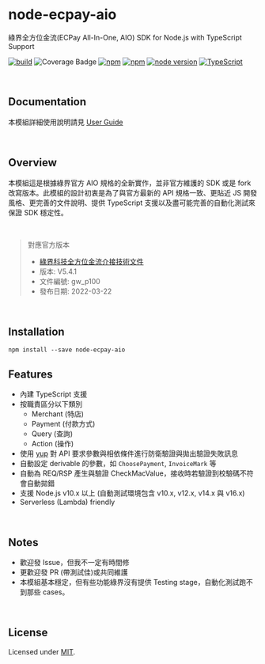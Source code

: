 # node-ecpay-aio

綠界全方位金流(ECPay All-In-One, AIO) SDK for Node.js with TypeScript Support

[![build](https://github.com/simenkid/node-ecpay-aio/actions/workflows/build.yml/badge.svg)](https://github.com/simenkid/node-ecpay-aio/actions/workflows/build.yml)
![Coverage Badge](https://img.shields.io/endpoint?url=https://gist.githubusercontent.com/simenkid/6cd8ec3f4115bc7b0fc0cb646da2dd77/raw/d473b387740594dc486c5b8032ad8ba7adb7b91b/node-ecpay-aio__heads_main.json)
[![npm](https://img.shields.io/npm/v/node-ecpay-aio.svg?cacheSeconds=3600)](https://www.npmjs.com/package/node-ecpay-aio)
[![npm](https://img.shields.io/npm/l/node-ecpay-aio.svg?cacheSeconds=3600)](https://github.com/simenkid/node-ecpay-aio/blob/main/LICENSE)
[![node version](https://img.shields.io/node/v/node-ecpay-aio)](https://img.shields.io/node/v/node-ecpay-aio)
[![TypeScript](https://img.shields.io/badge/%3C%2F%3E-TypeScript-%230074c1.svg)](http://www.typescriptlang.org/)

<br />

## Documentation

本模組詳細使用說明請見 [User Guide](https://github.com/simenkid/node-ecpay-aio/wiki/User-Guide)

<br />

## Overview

本模組這是根據綠界官方 AIO 規格的全新實作，並非官方維護的 SDK 或是 fork 改寫版本。此模組的設計初衷是為了與官方最新的 API 規格一致、更貼近 JS 開發風格、更完善的文件說明、提供 TypeScript 支援以及盡可能完善的自動化測試來保證 SDK 穩定性。

<br />

> 對應官方版本
>
> - [綠界科技全方位金流介接技術文件](https://www.ecpay.com.tw/Service/API_Dwnld)
> - 版本: V5.4.1
> - 文件編號: gw_p100
> - 發布日期: 2022-03-22

<br />

## Installation

```
npm install --save node-ecpay-aio
```

## Features

- 內建 TypeScript 支援
- 按職責區分以下類別
  - Merchant (特店)
  - Payment (付款方式)
  - Query (查詢)
  - Action (操作)
- 使用 [yup](https://github.com/jquense/yup) 對 API 要求參數與相依條件進行防衛驗證與拋出驗證失敗訊息
- 自動設定 derivable 的參數，如 `ChoosePayment`, `InvoiceMark` 等
- 自動為 REQ/RSP 產生與驗證 CheckMacValue，接收時若驗證到校驗碼不符會自動拋錯
- 支援 Node.js v10.x 以上 (自動測試環境包含 v10.x, v12.x, v14.x 與 v16.x)
- Serverless (Lambda) friendly

<br />

## Notes

- 歡迎發 Issue，但我不一定有時間修
- 更歡迎發 PR (帶測試佳)或共同維護
- 本模組基本穩定，但有些功能綠界沒有提供 Testing stage，自動化測試跑不到那些 cases。

<br />

## License

Licensed under [MIT](https://github.com/simenkid/node-ecpay-aio/blob/main/LICENSE).
